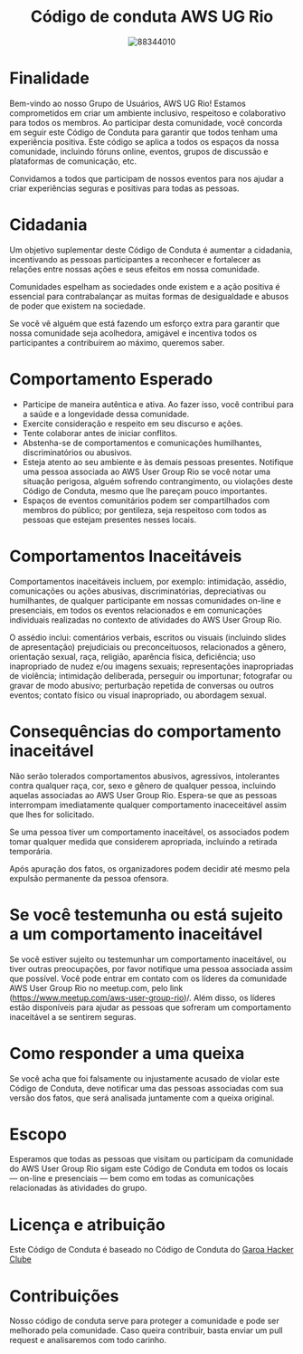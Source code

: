 <h1 align="center"> Código de conduta AWS UG Rio </h1>
<div align="center"> 
  
![88344010](https://media.licdn.com/dms/image/v2/D4D0BAQHULKdmpZm9fw/company-logo_200_200/company-logo_200_200/0/1721072888960/awsugrio_logo?e=1734566400&v=beta&t=_d3IdeX6kHIFsep0HAveCzhA2w-IIUC3Z960E2pZraA)


</div>

# Finalidade

Bem-vindo ao nosso Grupo de Usuários, AWS UG Rio! Estamos comprometidos em criar um ambiente inclusivo, respeitoso e colaborativo para todos os membros. Ao participar desta comunidade, você concorda em seguir este Código de Conduta para garantir que todos tenham uma experiência positiva. Este código se aplica a todos os espaços da nossa comunidade, incluindo fóruns online, eventos, grupos de discussão e plataformas de comunicação, etc.

Convidamos a todos que participam de nossos eventos para nos ajudar a criar experiências seguras e positivas para todas as pessoas. 

# Cidadania

Um objetivo suplementar deste Código de Conduta é aumentar a cidadania, incentivando as pessoas participantes a reconhecer e fortalecer as relações entre nossas ações e seus efeitos em nossa comunidade.

Comunidades espelham as sociedades onde existem e a ação positiva é essencial para contrabalançar as muitas formas de desigualdade e abusos de poder que existem na sociedade.

Se você vê alguém que está fazendo um esforço extra para garantir que nossa comunidade seja acolhedora, amigável e incentiva todos os participantes a contribuírem ao máximo, queremos saber. 

# Comportamento Esperado

- Participe de maneira autêntica e ativa. Ao fazer isso, você contribui para a saúde e a longevidade dessa comunidade.
- Exercite consideração e respeito em seu discurso e ações.
- Tente colaborar antes de iniciar conflitos.
- Abstenha-se de comportamentos e comunicações humilhantes, discriminatórios ou abusivos.
- Esteja atento ao seu ambiente e às demais pessoas presentes. Notifique uma pessoa associada ao AWS User Group Rio se você notar uma situação perigosa, alguém sofrendo contrangimento, ou violações deste Código de Conduta, mesmo que lhe pareçam pouco importantes.
- Espaços de eventos comunitários podem ser compartilhados com membros do público; por gentileza, seja respeitoso com todos as pessoas que estejam presentes nesses locais.

# Comportamentos Inaceitáveis

Comportamentos inaceitáveis incluem, por exemplo: intimidação, assédio, comunicações ou ações abusivas, discriminatórias, depreciativas ou humilhantes, de qualquer participante em nossas comunidades on-line e presenciais, em todos os eventos relacionados e em comunicações individuais realizadas no contexto de atividades do AWS User Group Rio.

O assédio inclui: comentários verbais, escritos ou visuais (incluindo slides de apresentação) prejudiciais ou preconceituosos, relacionados a gênero, orientação sexual, raça, religião, aparência física, deficiência; uso inapropriado de nudez e/ou imagens sexuais; representações inapropriadas de violência; intimidação deliberada, perseguir ou importunar; fotografar ou gravar de modo abusivo; perturbação repetida de conversas ou outros eventos; contato físico ou visual inapropriado, ou abordagem sexual. 

# Consequências do comportamento inaceitável

Não serão tolerados comportamentos abusivos, agressivos, intolerantes contra qualquer raça, cor, sexo e gênero de qualquer pessoa, incluindo aquelas associadas ao AWS User Group Rio. Espera-se que as pessoas interrompam imediatamente qualquer comportamento inaceceitável assim que lhes for solicitado.

Se uma pessoa tiver um comportamento inaceitável, os associados podem tomar qualquer medida que considerem apropriada, incluindo a retirada temporária.

Após apuração dos fatos, os organizadores podem decidir até mesmo pela expulsão permanente da pessoa ofensora. 

# Se você testemunha ou está sujeito a um comportamento inaceitável

Se você estiver sujeito ou testemunhar um comportamento inaceitável, ou tiver outras preocupações, por favor notifique uma pessoa associada assim que possível. Você pode entrar em contato com os líderes da comunidade AWS User Group Rio no meetup.com, pelo link (https://www.meetup.com/aws-user-group-rio)/. Além disso, os líderes estão disponíveis para ajudar as pessoas que sofreram um comportamento inaceitável a se sentirem seguras. 

# Como responder a uma queixa

Se você acha que foi falsamente ou injustamente acusado de violar este Código de Conduta, deve notificar uma das pessoas associadas com sua versão dos fatos, que será analisada juntamente com a queixa original. 

# Escopo

Esperamos que todas as pessoas que visitam ou participam da comunidade do AWS User Group Rio sigam este Código de Conduta em todos os locais — on-line e presenciais — bem como em todas as comunicações relacionadas às atividades do grupo. 

# Licença e atribuição

Este Código de Conduta é baseado no Código de Conduta do [Garoa Hacker Clube](https://garoa.net.br/wiki/C%C3%B3digo_de_Conduta_Completo)

# Contribuições

Nosso código de conduta serve para proteger a comunidade e pode ser melhorado pela comunidade. Caso queira contribuir, basta enviar um pull request e analisaremos com todo carinho.
